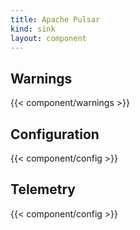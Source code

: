 ```yaml
---
title: Apache Pulsar
kind: sink
layout: component
---
```


## Warnings

{{< component/warnings >}}

## Configuration

{{< component/config >}}

## Telemetry

{{< component/config >}}
